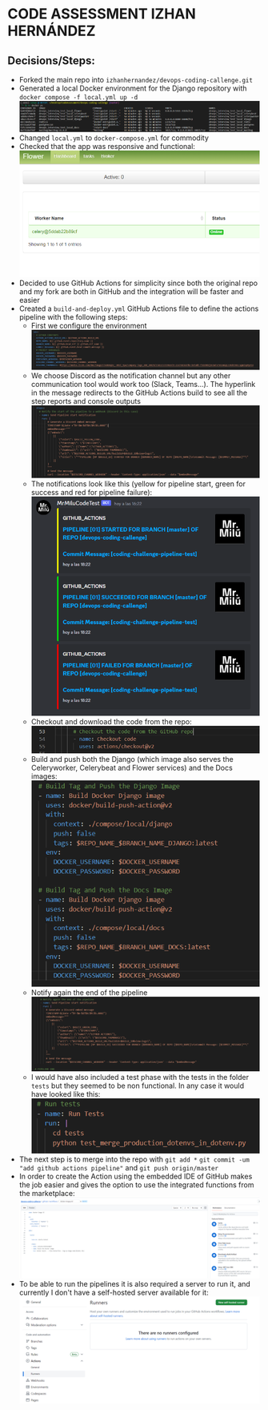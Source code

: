 # CODE ASSESSMENT IZHAN HERNÁNDEZ

## Decisions/Steps:

- Forked the main repo into `izhanhernandez/devops-coding-callenge.git`
- Generated a local Docker environment for the Django repository with `docker compose -f local.yml up -d`
  ![](image/DECISIONS/1683715514033.png)
- Changed `local.yml` to `docker-compose.yml` for commodity
- Checked that the app was responsive and functional:
  ![](image/DECISIONS/1683715472927.png)
- Decided to use GitHub Actions for simplicity since both the original repo and my fork are both in GitHub and the integration will be faster and easier
- Created a `build-and-deploy.yml` GitHub Actions file to define the actions pipeline with the following steps:
  - First we configure the environment
    ![](image/DECISIONS/1683726495624.png)
  - We choose Discord as the notification channel but any other communication tool would work too (Slack, Teams...). The hyperlink in the message redirects to the GitHub Actions build to see all the step reports and console outputs
    ![](image/DECISIONS/1683726601831.png)
  - The notifications look like this (yellow for pipeline start, green for success and red for pipeline failure):
    ![](image/DECISIONS/1683728593986.png)
  - Checkout and download the code from the repo:
    ![](image/DECISIONS/1683729264027.png)
  - Build and push both the Django (which image also serves the Celeryworker, Celerybeat and Flower services) and the Docs images:
    ![](image/DECISIONS/1683751052527.png)
  - Notify again the end of the pipeline
    ![](image/DECISIONS/1683751219229.png)
  - I would have also included a test phase with the tests in the folder `tests` but they seemed to be non functional. In any case it would have looked like this:![](image/DECISIONS/1683751601880.png)
- The next step is to merge into the repo with `git add *` `git commit -um "add github actions pipeline"` and `git push origin/master`
- In order to create the Action using the embedded IDE of GitHub makes the job easier and gives the option to use the integrated functions from the marketplace:
  ![](image/DECISIONS/1683752760901.png)
- To be able to run the pipelines it is also required a server to run it, and currently I don't have a self-hosted server available for it:
  ![](image/DECISIONS/1683753150873.png)
